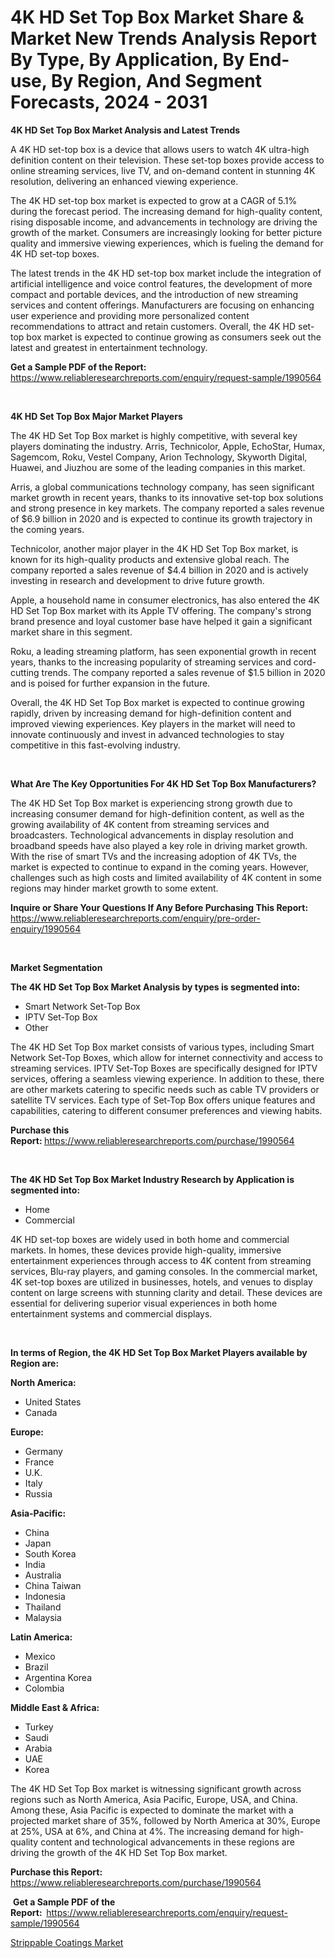 <p><h1>4K HD Set Top Box Market Share & Market New Trends Analysis Report By Type, By Application, By End-use, By Region, And Segment Forecasts, 2024 - 2031</h1></p><p><strong>4K HD Set Top Box Market Analysis and Latest Trends</strong></p>
<p><p>A 4K HD set-top box is a device that allows users to watch 4K ultra-high definition content on their television. These set-top boxes provide access to online streaming services, live TV, and on-demand content in stunning 4K resolution, delivering an enhanced viewing experience.</p><p>The 4K HD set-top box market is expected to grow at a CAGR of 5.1% during the forecast period. The increasing demand for high-quality content, rising disposable income, and advancements in technology are driving the growth of the market. Consumers are increasingly looking for better picture quality and immersive viewing experiences, which is fueling the demand for 4K HD set-top boxes.</p><p>The latest trends in the 4K HD set-top box market include the integration of artificial intelligence and voice control features, the development of more compact and portable devices, and the introduction of new streaming services and content offerings. Manufacturers are focusing on enhancing user experience and providing more personalized content recommendations to attract and retain customers. Overall, the 4K HD set-top box market is expected to continue growing as consumers seek out the latest and greatest in entertainment technology.</p></p>
<p><strong>Get a Sample PDF of the Report:&nbsp;</strong> <a href="https://www.reliableresearchreports.com/enquiry/request-sample/1990564">https://www.reliableresearchreports.com/enquiry/request-sample/1990564</a></p>
<p>&nbsp;</p>
<p><strong>4K HD Set Top Box Major Market Players</strong></p>
<p><p>The 4K HD Set Top Box market is highly competitive, with several key players dominating the industry. Arris, Technicolor, Apple, EchoStar, Humax, Sagemcom, Roku, Vestel Company, Arion Technology, Skyworth Digital, Huawei, and Jiuzhou are some of the leading companies in this market.</p><p>Arris, a global communications technology company, has seen significant market growth in recent years, thanks to its innovative set-top box solutions and strong presence in key markets. The company reported a sales revenue of $6.9 billion in 2020 and is expected to continue its growth trajectory in the coming years.</p><p>Technicolor, another major player in the 4K HD Set Top Box market, is known for its high-quality products and extensive global reach. The company reported a sales revenue of $4.4 billion in 2020 and is actively investing in research and development to drive future growth.</p><p>Apple, a household name in consumer electronics, has also entered the 4K HD Set Top Box market with its Apple TV offering. The company's strong brand presence and loyal customer base have helped it gain a significant market share in this segment.</p><p>Roku, a leading streaming platform, has seen exponential growth in recent years, thanks to the increasing popularity of streaming services and cord-cutting trends. The company reported a sales revenue of $1.5 billion in 2020 and is poised for further expansion in the future.</p><p>Overall, the 4K HD Set Top Box market is expected to continue growing rapidly, driven by increasing demand for high-definition content and improved viewing experiences. Key players in the market will need to innovate continuously and invest in advanced technologies to stay competitive in this fast-evolving industry.</p></p>
<p>&nbsp;</p>
<p><strong>What Are The Key Opportunities For 4K HD Set Top Box Manufacturers?</strong></p>
<p><p>The 4K HD Set Top Box market is experiencing strong growth due to increasing consumer demand for high-definition content, as well as the growing availability of 4K content from streaming services and broadcasters. Technological advancements in display resolution and broadband speeds have also played a key role in driving market growth. With the rise of smart TVs and the increasing adoption of 4K TVs, the market is expected to continue to expand in the coming years. However, challenges such as high costs and limited availability of 4K content in some regions may hinder market growth to some extent.</p></p>
<p><strong>Inquire or Share Your Questions If Any Before Purchasing This Report:</strong> <a href="https://www.reliableresearchreports.com/enquiry/pre-order-enquiry/1990564">https://www.reliableresearchreports.com/enquiry/pre-order-enquiry/1990564</a></p>
<p>&nbsp;</p>
<p><strong>Market Segmentation</strong></p>
<p><strong>The 4K HD Set Top Box Market Analysis by types is segmented into:</strong></p>
<p><ul><li>Smart Network Set-Top Box</li><li>IPTV Set-Top Box</li><li>Other</li></ul></p>
<p><p>The 4K HD Set Top Box market consists of various types, including Smart Network Set-Top Boxes, which allow for internet connectivity and access to streaming services. IPTV Set-Top Boxes are specifically designed for IPTV services, offering a seamless viewing experience. In addition to these, there are other markets catering to specific needs such as cable TV providers or satellite TV services. Each type of Set-Top Box offers unique features and capabilities, catering to different consumer preferences and viewing habits.</p></p>
<p><strong>Purchase this Report:&nbsp;</strong><a href="https://www.reliableresearchreports.com/purchase/1990564">https://www.reliableresearchreports.com/purchase/1990564</a></p>
<p>&nbsp;</p>
<p><strong>The 4K HD Set Top Box Market Industry Research by Application is segmented into:</strong></p>
<p><ul><li>Home</li><li>Commercial</li></ul></p>
<p><p>4K HD set-top boxes are widely used in both home and commercial markets. In homes, these devices provide high-quality, immersive entertainment experiences through access to 4K content from streaming services, Blu-ray players, and gaming consoles. In the commercial market, 4K set-top boxes are utilized in businesses, hotels, and venues to display content on large screens with stunning clarity and detail. These devices are essential for delivering superior visual experiences in both home entertainment systems and commercial displays.</p></p>
<p>&nbsp;</p>
<p><strong>In terms of Region, the 4K HD Set Top Box Market Players available by Region are:</strong></p>
<p>
    <p> <strong> North America: </strong>
        <ul>
            <li>United States</li>
            <li>Canada</li>
        </ul>
        </p> 
    <p> <strong> Europe: </strong>
        <ul>
            <li>Germany</li>
            <li>France</li>
            <li>U.K.</li>
            <li>Italy</li>
            <li>Russia</li>
        </ul>
        </p> 
    <p> <strong> Asia-Pacific: </strong>
        <ul>
            <li>China</li>
            <li>Japan</li>
            <li>South Korea</li>
            <li>India</li>
            <li>Australia</li>
            <li>China Taiwan</li>
            <li>Indonesia</li>
            <li>Thailand</li>
            <li>Malaysia</li>
        </ul>
        </p> 
    <p> <strong> Latin America: </strong>
        <ul>
            <li>Mexico</li>
            <li>Brazil</li>
            <li>Argentina Korea</li>
            <li>Colombia</li>
        </ul>
        </p> 
    <p> <strong> Middle East & Africa: </strong>
        <ul>
            <li>Turkey</li>
            <li>Saudi</li>
            <li>Arabia</li>
            <li>UAE</li>
            <li>Korea</li>
        </ul>
    </p>
    </p>
<p><p>The 4K HD Set Top Box market is witnessing significant growth across regions such as North America, Asia Pacific, Europe, USA, and China. Among these, Asia Pacific is expected to dominate the market with a projected market share of 35%, followed by North America at 30%, Europe at 25%, USA at 6%, and China at 4%. The increasing demand for high-quality content and technological advancements in these regions are driving the growth of the 4K HD Set Top Box market.</p></p>
<p><strong>Purchase this Report: </strong><a href="https://www.reliableresearchreports.com/purchase/1990564">https://www.reliableresearchreports.com/purchase/1990564</a></p>
<p>&nbsp;<strong>Get a Sample PDF of the Report:&nbsp;&nbsp;</strong><a href="https://www.reliableresearchreports.com/enquiry/request-sample/1990564">https://www.reliableresearchreports.com/enquiry/request-sample/1990564</a></p>
<p><strong></strong></p>
<p><p><a href="https://bubble-tree-ea4.notion.site/Insights-into-Strippable-Coatings-Market-Size-Analysing-Market-Share-Trends-and-Growth-from-2024--2729335e642449da87eb45a04f67f2d7">Strippable Coatings Market</a></p></p>
